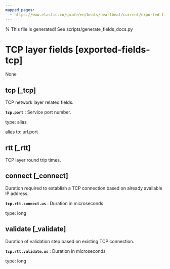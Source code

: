 ```yaml
---
mapped_pages:
  - https://www.elastic.co/guide/en/beats/heartbeat/current/exported-fields-tcp.html
---
```


% This file is generated! See scripts/generate_fields_docs.py

# TCP layer fields [exported-fields-tcp]

None

## tcp [_tcp]

TCP network layer related fields.

**`tcp.port`**
:   Service port number.

type: alias

alias to: url.port


## rtt [_rtt]

TCP layer round trip times.

## connect [_connect]

Duration required to establish a TCP connection based on already available IP address.

**`tcp.rtt.connect.us`**
:   Duration in microseconds

type: long


## validate [_validate]

Duration of validation step based on existing TCP connection.

**`tcp.rtt.validate.us`**
:   Duration in microseconds

type: long


